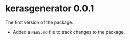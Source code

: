 # kerasgenerator 0.0.1

The first version of the package.

* Added a `NEWS.md` file to track changes to the package.
